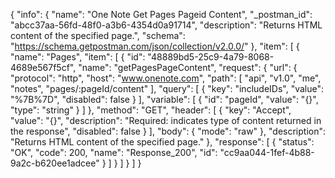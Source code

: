 {
  "info": {
    "name": "One Note Get Pages Pageid Content",
    "_postman_id": "abcc37aa-56fd-48f0-a3b6-4354d0a91714",
    "description": "Returns HTML content of the specified page.",
    "schema": "https://schema.getpostman.com/json/collection/v2.0.0/"
  },
  "item": [
    {
      "name": "Pages",
      "item": [
        {
          "id": "48889bd5-25c9-4a79-8068-4689e567f5cf",
          "name": "getPagesPageContent",
          "request": {
            "url": {
              "protocol": "http",
              "host": "www.onenote.com",
              "path": [
                "api",
                "v1.0",
                "me",
                "notes",
                "pages/:pageId/content"
              ],
              "query": [
                {
                  "key": "includeIDs",
                  "value": "%7B%7D",
                  "disabled": false
                }
              ],
              "variable": [
                {
                  "id": "pageId",
                  "value": "{}",
                  "type": "string"
                }
              ]
            },
            "method": "GET",
            "header": [
              {
                "key": "Accept",
                "value": "{}",
                "description": "Required: indicates type of content returned in the response",
                "disabled": false
              }
            ],
            "body": {
              "mode": "raw"
            },
            "description": "Returns HTML content of the specified page."
          },
          "response": [
            {
              "status": "OK",
              "code": 200,
              "name": "Response_200",
              "id": "cc9aa044-1fef-4b88-9a2c-b620ee1adcee"
            }
          ]
        }
      ]
    }
  ]
}